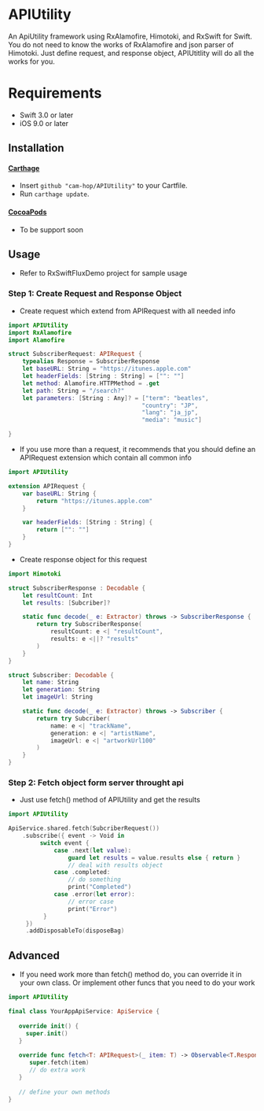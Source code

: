 # APIUtility
An ApiUtility framework using RxAlamofire, Himotoki, and RxSwift for Swift. You do not need to know the works of RxAlamofire and json parser of Himotoki. Just define request, and response object, APIUtitlity will do all the works for you.

# Requirements

- Swift 3.0 or later
- iOS 9.0 or later

## Installation

#### [Carthage](https://github.com/Carthage/Carthage)

- Insert `github "cam-hop/APIUtility"` to your Cartfile.
- Run `carthage update`.

#### [CocoaPods](https://cocoapods.org/)

- To be support soon

## Usage

- Refer to RxSwiftFluxDemo project for sample usage

### Step 1: Create Request and Response Object

- Create request which extend from APIRequest with all needed info

```swift
import APIUtility
import RxAlamofire
import Alamofire

struct SubscriberRequest: APIRequest {
    typealias Response = SubscriberResponse
    let baseURL: String = "https://itunes.apple.com"
    let headerFields: [String : String] = ["": ""]
    let method: Alamofire.HTTPMethod = .get
    let path: String = "/search?"
    let parameters: [String : Any]? = ["term": "beatles",
                                      "country": "JP",
                                      "lang": "ja_jp",
                                      "media": "music"]

}

```

- If you use more than a request, it recommends that you should define an APIRequest extension which contain all common info

```swift
import APIUtility

extension APIRequest {
    var baseURL: String {
        return "https://itunes.apple.com"
    }

    var headerFields: [String : String] {
        return ["": ""]
    }
}
```

- Create response object for this request

```swift
import Himotoki

struct SubscriberResponse : Decodable {
    let resultCount: Int
    let results: [Subcriber]?

    static func decode(_ e: Extractor) throws -> SubscriberResponse {
        return try SubscriberResponse(
            resultCount: e <| "resultCount",
            results: e <||? "results"
        )
    }
}

struct Subscriber: Decodable {
    let name: String
    let generation: String
    let imageUrl: String

    static func decode(_ e: Extractor) throws -> Subscriber {
        return try Subcriber(
            name: e <| "trackName",
            generation: e <| "artistName",
            imageUrl: e <| "artworkUrl100"
        )
    }
}
```

### Step 2: Fetch object form server throught api

- Just use fetch() method of APIUtility and get the results

```swift
import APIUtility

ApiService.shared.fetch(SubcriberRequest())
    .subscribe({ event -> Void in
         switch event {
             case .next(let value):
                 guard let results = value.results else { return }
                 // deal with results object
             case .completed:
                 // do something
                 print("Completed")
             case .error(let error):
                 // error case
                 print("Error")
          }
     })
     .addDisposableTo(disposeBag)
```

## Advanced

- If you need work more than fetch() method do, you can override it in your own class. Or implement other funcs that you need to do your work

```swift
import APIUtility

final class YourAppApiService: ApiService {
  
   override init() {
     super.init()
   }
   
   override func fetch<T: APIRequest>(_ item: T) -> Observable<T.Response>  {
      super.fetch(item)
      // do extra work
   }
   
   // define your own methods
}
```

